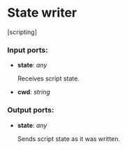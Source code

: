 # State writer

[scripting]

### Input ports:

* __state__: _any_

    Receives script state.



* __cwd__: _string_



### Output ports:

* __state__: _any_

    Sends script state as it was written.



